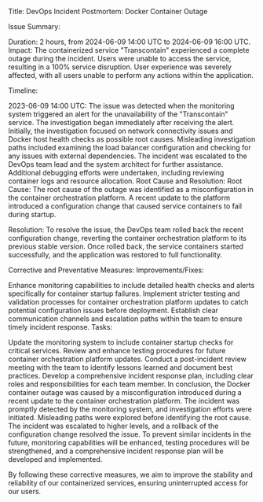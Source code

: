 Title: DevOps Incident Postmortem: Docker Container Outage

Issue Summary:

Duration: 2 hours, from 2024-06-09 14:00 UTC to 2024-06-09 16:00 UTC.
Impact: The containerized service "Transcontain" experienced a complete outage during the incident. Users were unable to access the service, resulting in a 100% service disruption. User experience was severely affected, with all users unable to perform any actions within the application.

Timeline:

2023-06-09 14:00 UTC: The issue was detected when the monitoring system triggered an alert for the unavailability of the "Transcontain" service.
The investigation began immediately after receiving the alert.
Initially, the investigation focused on network connectivity issues and Docker host health checks as possible root causes.
Misleading investigation paths included examining the load balancer configuration and checking for any issues with external dependencies.
The incident was escalated to the DevOps team lead and the system architect for further assistance.
Additional debugging efforts were undertaken, including reviewing container logs and resource allocation.
Root Cause and Resolution:
Root Cause: The root cause of the outage was identified as a misconfiguration in the container orchestration platform. A recent update to the platform introduced a configuration change that caused service containers to fail during startup.

Resolution: To resolve the issue, the DevOps team rolled back the recent configuration change, reverting the container orchestration platform to its previous stable version. Once rolled back, the service containers started successfully, and the application was restored to full functionality.

Corrective and Preventative Measures:
Improvements/Fixes:

Enhance monitoring capabilities to include detailed health checks and alerts specifically for container startup failures.
Implement stricter testing and validation processes for container orchestration platform updates to catch potential configuration issues before deployment.
Establish clear communication channels and escalation paths within the team to ensure timely incident response.
Tasks:

Update the monitoring system to include container startup checks for critical services.
Review and enhance testing procedures for future container orchestration platform updates.
Conduct a post-incident review meeting with the team to identify lessons learned and document best practices.
Develop a comprehensive incident response plan, including clear roles and responsibilities for each team member.
In conclusion, the Docker container outage was caused by a misconfiguration introduced during a recent update to the container orchestration platform. The incident was promptly detected by the monitoring system, and investigation efforts were initiated. Misleading paths were explored before identifying the root cause. The incident was escalated to higher levels, and a rollback of the configuration change resolved the issue. To prevent similar incidents in the future, monitoring capabilities will be enhanced, testing procedures will be strengthened, and a comprehensive incident response plan will be developed and implemented.

By following these corrective measures, we aim to improve the stability and reliability of our containerized services, ensuring uninterrupted access for our users.


